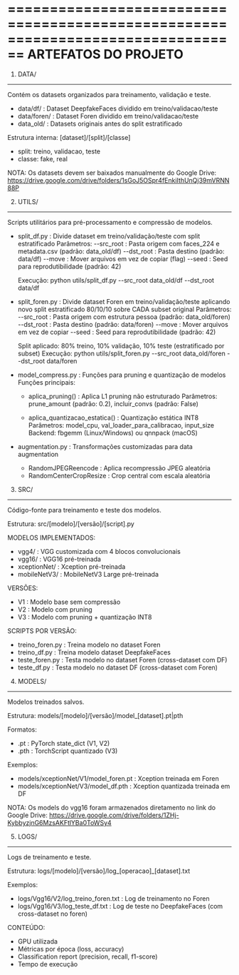 ================================================================================
ARTEFATOS DO PROJETO
================================================================================

1. DATA/
--------
Contém os datasets organizados para treinamento, validação e teste.

- data/df/       : Dataset DeepfakeFaces dividido em treino/validacao/teste
- data/foren/    : Dataset Foren dividido em treino/validacao/teste
- data_old/      : Datasets originais antes do split estratificado

Estrutura interna: [dataset]/[split]/[classe]
  - split: treino, validacao, teste
  - classe: fake, real

NOTA: Os datasets devem ser baixados manualmente do Google Drive:
https://drive.google.com/drive/folders/1sGoJ5OSpr4fEnkiIthUnQj39mVRNN88P

2. UTILS/
---------
Scripts utilitários para pré-processamento e compressão de modelos.

- split_df.py : Divide dataset em treino/validação/teste com split estratificado
  Parâmetros:
    --src_root : Pasta origem com faces_224 e metadata.csv (padrão: data_old/df)
    --dst_root : Pasta destino (padrão: data/df)
    --move     : Mover arquivos em vez de copiar (flag)
    --seed     : Seed para reprodutibilidade (padrão: 42)
  
  Execução: python utils/split_df.py --src_root data_old/df --dst_root data/df

- split_foren.py : Divide dataset Foren em treino/validação/teste aplicando novo split estratificado 80/10/10 sobre CADA subset original
  Parâmetros:
    --src_root : Pasta origem com estrutura pessoa (padrão: data_old/foren)
    --dst_root : Pasta destino (padrão: data/foren)
    --move     : Mover arquivos em vez de copiar 
    --seed     : Seed para reprodutibilidade (padrão: 42)
  
  Split aplicado: 80% treino, 10% validação, 10% teste (estratificado por subset)
  Execução: python utils/split_foren.py --src_root data_old/foren --dst_root data/foren

- model_compress.py : Funções para pruning e quantização de modelos
  Funções principais:
    - aplica_pruning() : Aplica L1 pruning não estruturado
      Parâmetros: prune_amount (padrão: 0.2), incluir_convs (padrão: False)
    
    - aplica_quantizacao_estatica() : Quantização estática INT8
      Parâmetros: model_cpu, val_loader_para_calibracao, input_size
      Backend: fbgemm (Linux/Windows) ou qnnpack (macOS)

- augmentation.py : Transformações customizadas para data augmentation
  - RandomJPEGReencode : Aplica recompressão JPEG aleatória
  - RandomCenterCropResize : Crop central com escala aleatória

3. SRC/
-------
Código-fonte para treinamento e teste dos modelos.

Estrutura: src/[modelo]/[versão]/[script].py

MODELOS IMPLEMENTADOS:
- vgg4/        : VGG customizada com 4 blocos convolucionais
- vgg16/       : VGG16 pré-treinada 
- xceptionNet/ : Xception pré-treinada
- mobileNetV3/ : MobileNetV3 Large pré-treinada

VERSÕES:
- V1 : Modelo base sem compressão
- V2 : Modelo com pruning 
- V3 : Modelo com pruning + quantização INT8

SCRIPTS POR VERSÃO:
- treino_foren.py : Treina modelo no dataset Foren
- treino_df.py    : Treina modelo dataset DeepfakeFaces
- teste_foren.py  : Testa modelo no dataset Foren (cross-dataset com DF)
- teste_df.py     : Testa modelo no dataset DF (cross-dataset com Foren)

4. MODELS/
----------
Modelos treinados salvos.

Estrutura: models/[modelo]/[versão]/model_[dataset].pt|pth

Formatos:
- .pt  : PyTorch state_dict (V1, V2)
- .pth : TorchScript quantizado (V3)

Exemplos:
- models/xceptionNet/V1/model_foren.pt  : Xception treinada em Foren
- models/xceptionNet/V3/model_df.pth    : Xception quantizada treinada em DF

NOTA: Os models do vgg16 foram armazenados diretamento no link do Google Drive:
https://drive.google.com/drive/folders/1ZHj-KybbyzjnG6MzsAKFtlYBa0ToWSy4

5. LOGS/
--------
Logs de treinamento e teste.

Estrutura: logs/[modelo]/[versão]/log_[operacao]_[dataset].txt

Exemplos:
- logs/Vgg16/V2/log_treino_foren.txt : Log de treinamento no Foren
- logs/Vgg16/V3/log_teste_df.txt     : Log de teste no DeepfakeFaces (com cross-dataset no foren)

CONTEÚDO:
- GPU utilizada
- Métricas por época (loss, accuracy)
- Classification report (precision, recall, f1-score)
- Tempo de execução

